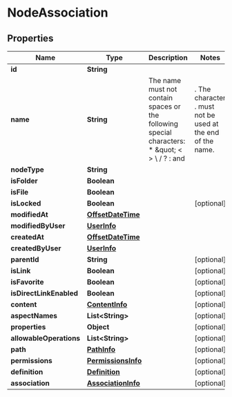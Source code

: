 
# NodeAssociation

## Properties
Name | Type | Description | Notes
------------ | ------------- | ------------- | -------------
**id** | **String** |  | 
**name** | **String** | The name must not contain spaces or the following special characters: * \&quot; &lt; &gt; \\ / ? : and |. The character . must not be used at the end of the name.  | 
**nodeType** | **String** |  | 
**isFolder** | **Boolean** |  | 
**isFile** | **Boolean** |  | 
**isLocked** | **Boolean** |  |  [optional]
**modifiedAt** | [**OffsetDateTime**](OffsetDateTime.md) |  | 
**modifiedByUser** | [**UserInfo**](UserInfo.md) |  | 
**createdAt** | [**OffsetDateTime**](OffsetDateTime.md) |  | 
**createdByUser** | [**UserInfo**](UserInfo.md) |  | 
**parentId** | **String** |  |  [optional]
**isLink** | **Boolean** |  |  [optional]
**isFavorite** | **Boolean** |  |  [optional]
**isDirectLinkEnabled** | **Boolean** |  |  [optional]
**content** | [**ContentInfo**](ContentInfo.md) |  |  [optional]
**aspectNames** | **List&lt;String&gt;** |  |  [optional]
**properties** | **Object** |  |  [optional]
**allowableOperations** | **List&lt;String&gt;** |  |  [optional]
**path** | [**PathInfo**](PathInfo.md) |  |  [optional]
**permissions** | [**PermissionsInfo**](PermissionsInfo.md) |  |  [optional]
**definition** | [**Definition**](Definition.md) |  |  [optional]
**association** | [**AssociationInfo**](AssociationInfo.md) |  |  [optional]




